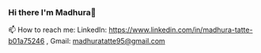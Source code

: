 ### Hi there I'm Madhura👋

📫 How to reach me: LinkedIn: https://www.linkedin.com/in/madhura-tatte-b01a75246 , Gmail: madhuratatte95@gmail.com
     

<!--
**MadhuraTatte/MadhuraTatte** is a ✨ _special_ ✨ repository because its `README.md` (this file) appears on your GitHub profile.

Here are some ideas to get you started:

- 🔭 I’m currently working on ...
- 🌱 I’m currently learning ...
- 👯 I’m looking to collaborate on ...
- 🤔 I’m looking for help with ...
- 💬 Ask me about ...
- 📫 How to reach me: LinkedIn: https://www.linkedin.com/in/madhura-tatte-b01a75246 , Gmail: madhuratatte95@gmail.com
- 😄 Pronouns: ...
- ⚡ Fun fact: ...
-->

